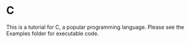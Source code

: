 # C

This is a tutorial for C, a popular programming language. Please see the Examples folder for executable code.
